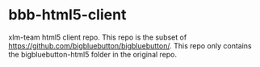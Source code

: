 # bbb-html5-client
xlm-team html5 client repo. This repo is the subset of https://github.com/bigbluebutton/bigbluebutton/. This repo only contains the bigbluebutton-html5 folder in the original repo.
